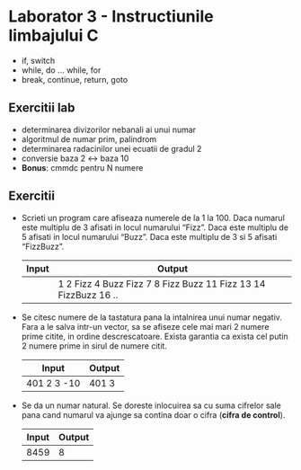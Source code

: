 # Laborator 3 - Instructiunile limbajului C

* if, switch
* while, do ... while, for
* break, continue, return, goto

## Exercitii lab
* determinarea divizorilor nebanali ai unui numar
* algoritmul de numar prim, palindrom
* determinarea radacinilor unei ecuatii de gradul 2
* conversie baza 2 <-> baza 10
* **Bonus**: cmmdc pentru N numere

## Exercitii
* Scrieti un program care afiseaza numerele de la 1 la 100. Daca numarul este multiplu de 3 afisati in locul numarului “Fizz”. Daca este multiplu de 5 afisati in locul numarului “Buzz”. Daca este multiplu de 3 si 5 afisati “FizzBuzz”.

    | Input | Output                                                          |
    |-------|-----------------------------------------------------------------|
    |       | 1 2 Fizz 4 Buzz Fizz 7 8 Fizz Buzz 11 Fizz 13 14 FizzBuzz 16 .. |

* Se citesc numere de la tastatura pana la intalnirea unui numar negativ. Fara a le salva intr-un vector, sa se afiseze cele mai mari 2 numere prime citite, in ordine descrescatoare. Exista garantia ca exista cel putin 2 numere prime in sirul de numere citit.

    | Input       | Output |
    |-------------|--------|
    | 401 2 3 -10 | 401 3  |

* Se da un numar natural. Se doreste inlocuirea sa cu suma cifrelor sale pana cand numarul va ajunge sa contina doar o cifra (**cifra de control**).

    | Input | Output |
    |-------|--------|
    | 8459  | 8      |